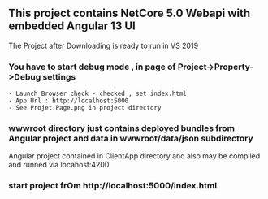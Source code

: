 ## This project contains NetCore 5.0 Webapi with embedded Angular 13 UI
 The Project after Downloading is ready to run in VS 2019 
### You have to start debug mode , in page of Project->Property->Debug settings
	- Launch Browser check - checked , set index.html 
	- App Url : http://localhost:5000
	- See Projet.Page.png in project directory
### wwwroot directory just contains deployed bundles from Angular project and data in wwwroot/data/json subdirectory
   Angular project contained in ClientApp directory and also may be compiled and runned via locahost:4200
### start project frOm http://localhost:5000/index.html

